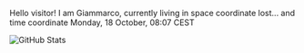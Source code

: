 Hello visitor! I am Giammarco, currently living in space coordinate lost... and time coordinate Monday, 18 October, 08:07 CEST

![GitHub Stats](https://github-readme-stats.vercel.app/api?username=grcasanova)
